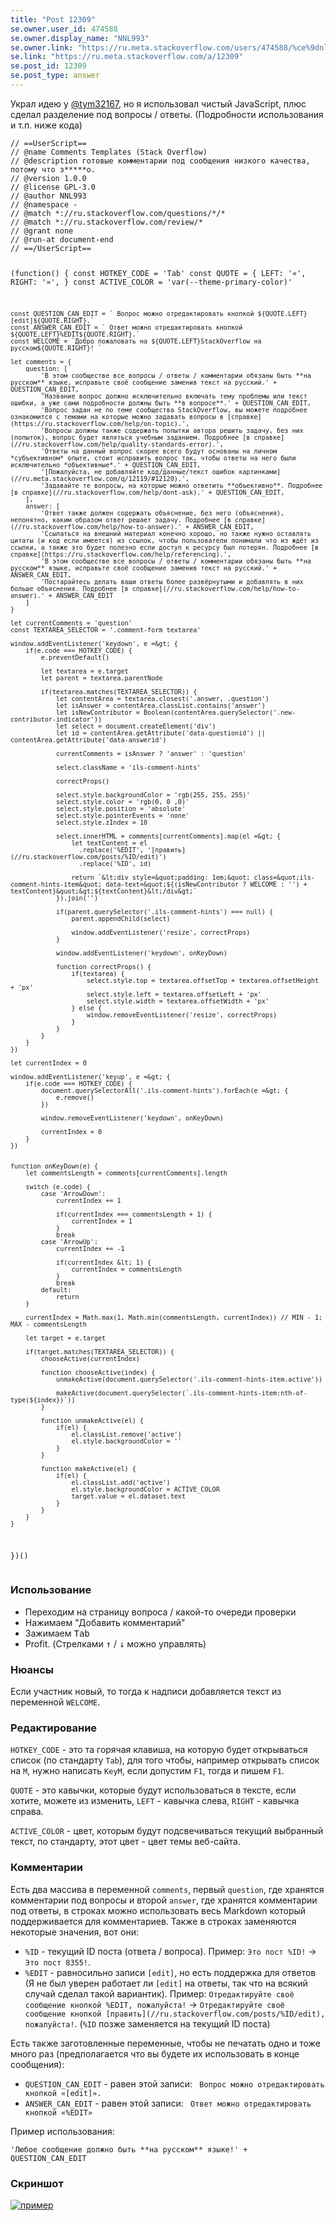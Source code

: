 ```yaml
---
title: "Post 12309"
se.owner.user_id: 474588
se.owner.display_name: "ΝNL993"
se.owner.link: "https://ru.meta.stackoverflow.com/users/474588/%ce%9dnl993"
se.link: "https://ru.meta.stackoverflow.com/a/12309"
se.post_id: 12309
se.post_type: answer
---
```

<p>Украл идею у <a href="//ru.meta.stackoverflow.com/q/8355/#12155">@tym32167</a>, но я использовал чистый JavaScript, плюс сделал разделение под вопросы / ответы. (Подробности использования и т.п. ниже кода)</p>
<pre class="lang-js prettyprint-override"><code>// ==UserScript==
// @name Comments Templates (Stack Overflow)
// @description готовые комментарии под сообщения низкого качества, потому что з*****о.
// @version 1.0.0
// @license GPL-3.0
// @author NNL993
// @namespace -
// @match *://ru.stackoverflow.com/questions/*/*
// @match *://ru.stackoverflow.com/review/*
// @grant none
// @run-at document-end
// ==/UserScript==

(function() {
    const HOTKEY_CODE = 'Tab'
    const QUOTE = {
        LEFT: '«',
        RIGHT: '»',
    }
    const ACTIVE_COLOR = 'var(--theme-primary-color)'

    const QUESTION_CAN_EDIT = ` Вопрос можно отредактировать кнопкой ${QUOTE.LEFT}[edit]${QUOTE.RIGHT}.`
    const ANSWER_CAN_EDIT = ` Ответ можно отредактировать кнопкой ${QUOTE.LEFT}%EDIT${QUOTE.RIGHT}.`
    const WELCOME = `Добро пожаловать на ${QUOTE.LEFT}StackOverflow на русском${QUOTE.RIGHT}! `

    let comments = {
        question: [
            'В этом сообществе все вопросы / ответы / комментарии обязаны быть **на русском** языке, исправьте своё сообщение заменив текст на русский.' + QUESTION_CAN_EDIT,
            'Название вопрос должно исключительно включать тему проблемы или текст ошибки, а уже сами подробности должны быть **в вопросе**.' + QUESTION_CAN_EDIT,
            'Вопрос задан не по теме сообщества StackOverflow, вы можете подробнее ознакомится с темами на которые можно задавать вопросы в [справке](https://ru.stackoverflow.com/help/on-topic).',
            'Вопросы должны также содержать попытки автора решить задачу, без них (попыток), вопрос будет являться учебным заданием. Подробнее [в справке](//ru.stackoverflow.com/help/quality-standards-error).',
            'Ответы на данный вопрос скорее всего будут основаны на личном *субъективном* опыте, стоит исправить вопрос так, чтобы ответы на него были исключительно *объективные*.' + QUESTION_CAN_EDIT,
            '[Пожалуйста, не добавляйте код/данные/текст ошибок картинками](//ru.meta.stackoverflow.com/q/12119/#12120).',
            'Задавайте те вопросы, на которые можно ответить **объективно**. Подробнее [в справке](//ru.stackoverflow.com/help/dont-ask).' + QUESTION_CAN_EDIT,
        ],
        answer: [
            'Ответ также должен содержать объяснение, без него (объяснения), непонятно, каким образом ответ решает задачу. Подробнее [в справке](//ru.stackoverflow.com/help/how-to-answer).' + ANSWER_CAN_EDIT,
            'Ссылаться на внешний материал конечно хорошо, но также нужно оставлять цитаты (и код если имеется) из ссылок, чтобы пользователи понимали что из ждёт из ссылки, а также это будет полезно если доступ к ресурсу был потерян. Подробнее [в справке](https://ru.stackoverflow.com/help/referencing).',
            'В этом сообществе все вопросы / ответы / комментарии обязаны быть **на русском** языке, исправьте своё сообщение заменив текст на русский.' + ANSWER_CAN_EDIT,
            'Постарайтесь делать ваши ответы более развёрнутыми и добавлять в них больше объяснения. Подробнее [в справке](//ru.stackoverflow.com/help/how-to-answer).' + ANSWER_CAN_EDIT
        ]
    }

    let currentComments = 'question'
    const TEXTAREA_SELECTOR = '.comment-form textarea'

    window.addEventListener('keydown', e =&gt; {
        if(e.code === HOTKEY_CODE) {
            e.preventDefault()

            let textarea = e.target
            let parent = textarea.parentNode

            if(textarea.matches(TEXTAREA_SELECTOR)) {
                let contentArea = textarea.closest('.answer, .question')
                let isAnswer = contentArea.classList.contains('answer')
                let isNewContributor = Boolean(contentArea.querySelector('.new-contributor-indicator'))
                let select = document.createElement('div')
                let id = contentArea.getAttribute('data-questionid') || contentArea.getAttribute('data-answerid')

                currentComments = isAnswer ? 'answer' : 'question'

                select.className = 'ils-comment-hints'

                correctProps()

                select.style.backgroundColor = 'rgb(255, 255, 255)'
                select.style.color = 'rgb(0, 0 ,0)'
                select.style.position = 'absolute'
                select.style.pointerEvents = 'none'
                select.style.zIndex = 10

                select.innerHTML = comments[currentComments].map(el =&gt; {
                    let textContent = el
                      .replace('%EDIT', '[править](//ru.stackoverflow.com/posts/%ID/edit)')
                      .replace('%ID', id)

                    return `&lt;div style=&quot;padding: 1em;&quot; class=&quot;ils-comment-hints-item&quot; data-text=&quot;${(isNewContributor ? WELCOME : '') + textContent}&quot;&gt;${textContent}&lt;/div&gt;`
                }).join('')

                if(parent.querySelector('.ils-comment-hints') === null) {
                    parent.appendChild(select)

                    window.addEventListener('resize', correctProps)
                }

                window.addEventListener('keydown', onKeyDown)

                function correctProps() {
                    if(textarea) {
                        select.style.top = textarea.offsetTop + textarea.offsetHeight + 'px'
                        select.style.left = textarea.offsetLeft + 'px'
                        select.style.width = textarea.offsetWidth + 'px'
                    } else {
                        window.removeEventListener('resize', correctProps)
                    }
                }
            }
        }
    })

    let currentIndex = 0

    window.addEventListener('keyup', e =&gt; {
        if(e.code === HOTKEY_CODE) {
            document.querySelectorAll('.ils-comment-hints').forEach(e =&gt; {
                e.remove()
            })

            window.removeEventListener('keydown', onKeyDown)

            currentIndex = 0
        }
    })


    function onKeyDown(e) {
        let commentsLength = comments[currentComments].length

        switch (e.code) {
            case 'ArrowDown':
                currentIndex += 1

                if(currentIndex === commentsLength + 1) {
                    currentIndex = 1
                }
                break
            case 'ArrowUp':
                currentIndex += -1

                if(currentIndex &lt; 1) {
                    currentIndex = commentsLength
                }
                break
            default:
                return
        }

        currentIndex = Math.max(1, Math.min(commentsLength, currentIndex)) // MIN - 1; MAX - commentsLength

        let target = e.target

        if(target.matches(TEXTAREA_SELECTOR)) {
            chooseActive(currentIndex)

            function chooseActive(index) {
                unmakeActive(document.querySelector('.ils-comment-hints-item.active'))

                makeActive(document.querySelector(`.ils-comment-hints-item:nth-of-type(${index})`))
            }

            function unmakeActive(el) {
                if(el) {
                    el.classList.remove('active')
                    el.style.backgroundColor = ''
                }
            }

            function makeActive(el) {
                if(el) {
                    el.classList.add('active')
                    el.style.backgroundColor = ACTIVE_COLOR
                    target.value = el.dataset.text
                }
            }
        }
    }
})()
</code></pre>
<h3>Использование</h3>
<ul>
<li>Переходим на страницу вопроса / какой-то очереди проверки</li>
<li>Нажимаем &quot;Добавить комментарий&quot;</li>
<li>Зажимаем <kbd>Tab</kbd></li>
<li>Profit. (Стрелками <kbd>↑</kbd> / <kbd>↓</kbd> можно управлять)</li>
</ul>
<h3>Нюансы</h3>
<p>Если участник новый, то тогда к надписи добавляется текст из переменной <code>WELCOME</code>.</p>
<h3>Редактирование</h3>
<p><code>HOTKEY_CODE</code> - это та горячая клавиша, на которую будет открываться список (по стандарту <code>Tab</code>), для того чтобы, например открывать список на <code>M</code>, нужно написать <code>KeyM</code>, если допустим <code>F1</code>, тогда и пишем <code>F1</code>.</p>
<p><code>QUOTE</code> - это кавычки, которые будут использоваться в тексте, если хотите, можете из изменить, <code>LEFT</code> - кавычка слева, <code>RIGHT</code> - кавычка справа.</p>
<p><code>ACTIVE_COLOR</code> - цвет, которым будут подсвечиваться текущий выбранный текст, по стандарту, этот цвет - цвет темы веб-сайта.</p>
<h3>Комментарии</h3>
<p>Есть два массива в переменной <code>comments</code>, первый <code>question</code>, где хранятся комментарии под вопросы и второй <code>answer</code>, где хранятся комментарии под ответы, в строках можно использовать весь Markdown который поддерживается для комментариев. Также в строках заменяются некоторые значения, вот они:</p>
<ul>
<li><code>%ID</code> - текущий ID поста (ответа / вопроса). Пример: <code>Это пост %ID!</code> -&gt; <code>Это пост 8355!</code>.</li>
<li><code>%EDIT</code> - равносильно записи <code>[edit]</code>, но есть поддержка для ответов (Я не был уверен работает ли <code>[edit]</code> на ответы, так что на всякий случай сделал такой вариантик). Пример: <code>Отредактируйте своё сообщение кнопкой %EDIT, пожалуйста!</code> -&gt; <code>Отредактируйте своё сообщение кнопкой [править](//ru.stackoverflow.com/posts/%ID/edit), пожалуйста!</code>. (<code>%ID</code> позже заменяется на текущий ID поста)</li>
</ul>
<p>Есть также заготовленные переменные, чтобы не печатать одно и тоже много раз (предполагается что вы будете их использовать в конце сообщения):</p>
<ul>
<li><code>QUESTION_CAN_EDIT</code> - равен этой записи: <code> Вопрос можно отредактировать кнопкой «[edit]».</code></li>
<li><code>ANSWER_CAN_EDIT</code> - равен этой записи: <code> Ответ можно отредактировать кнопкой «%EDIT»</code></li>
</ul>
<p>Пример использования:</p>
<p><code>'Любое сообщение должно быть **на русском** языке!' + QUESTION_CAN_EDIT</code></p>
<h3>Скриншот</h3>
<p><a href="https://i.stack.imgur.com/42pwR.png" rel="nofollow noreferrer"><img src="https://i.stack.imgur.com/42pwR.png" alt="пример" /></a></p>
